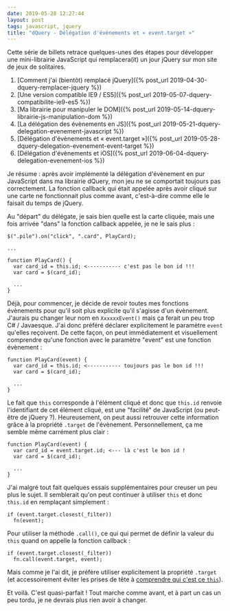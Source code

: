 ```yaml
---
date: 2019-05-28 12:27:44
layout: post
tags: javascript, jquery
title: "dQuery - Délégation d'évènements et « event.target »"
---
```


Cette série de billets retrace quelques-unes des étapes pour développer une
mini-librairie JavaScript qui remplacera(it) un jour jQuery sur mon site de jeux
de solitaires.

1. [Comment j'ai (bientôt) remplacé jQuery]({% post_url 2019-04-30-dquery-remplacer-jquery %})
2. [Une version compatible IE9 / ES5]({% post_url 2019-05-07-dquery-compatibilite-ie9-es5 %})
3. [Ma librairie pour manipuler le DOM]({% post_url 2019-05-14-dquery-librairie-js-manipulation-dom %})
4. [La délégation des évènements en JS]({% post_url 2019-05-21-dquery-delegation-evenement-javascript %})
5. [Délégation d'évènements et « event.target »]({% post_url 2019-05-28-dquery-delegation-evenement-event-target %})
6. [Délégation d'évènements et iOS]({% post_url 2019-06-04-dquery-delegation-evenement-ios %})

Je résume : après avoir implémenté la délégation d'évènement en pur JavaScript
dans ma librairie dQuery, mon jeu ne se comportait toujours pas correctement. La
fonction callback qui était appelée après avoir cliqué sur une carte ne
fonctionnait plus comme avant, c'est-à-dire comme elle le faisait du temps de
jQuery.

Au "départ" du délégate, je sais bien quelle est la carte cliquée, mais une fois
arrivée "dans" la fonction callback appelée, je ne le sais plus :

```
$(".pile").on("click", ".card", PlayCard);

...

function PlayCard() {
  var card_id = this.id; <----------- c'est pas le bon id !!!
  var card = $(card_id);

  ...
}
```

Déjà, pour commencer, je décide de revoir toutes mes fonctions évènements pour
qu'il soit plus explicite qu'il s'agisse d'un évènement. J'aurais pu changer
leur nom en `XxxxxxEvent()` mais ça ferait un peu trop C# / Javaesque. J'ai donc
préféré déclarer explicitement le paramètre `event` qu'elles reçoivent. De cette
façon, on peut immédiatement et visuellement comprendre qu'une fonction avec
le paramètre "event" est une fonction évènement :

```
function PlayCard(event) {
  var card_id = this.id; <----------- toujours pas le bon id !!!
  var card = $(card_id);

  ...
}
```

Le fait que `this` corresponde à l'élément cliqué et donc que `this.id` renvoie
l'identifiant de cet élément cliqué, est une "facilité" de JavaScript (ou
peut-être de jQuery ?). Heureusement, on peut aussi retrouver cette information
grâce à la propriété `.target` de l'évènement. Personnellement, ça me semble
même carrément plus clair :

```
function PlayCard(event) {
  var card_id = event.target.id; <--- là c'est le bon id !
  var card = $(card_id);

  ...
}
```

J'ai malgré tout fait quelques essais supplémentaires pour creuser un peu plus
le sujet. Il semblerait qu'on peut continuer à utiliser `this` et donc `this.id`
en remplaçant simplement :

```
if (event.target.closest(_filter))
  fn(event);
```

Pour utiliser la méthode `.call()`, ce qui qui permet de définir la valeur du
`this` quand on appelle la fonction callback :

```
if (event.target.closest(_filter))
  fn.call(event.target, event);
```

Mais comme je l'ai dit, je préfère utiliser explicitement la propriété `.target`
(et accessoirement éviter les prises de tête à [comprendre qui c'est ce
`this`](https://medium.com/quick-code/understanding-the-this-keyword-in-javascript-cb76d4c7c5e8)).

Et voilà. C'est quasi-parfait ! Tout marche comme avant, et à part un cas un peu
tordu, je ne devrais plus rien avoir à changer.
